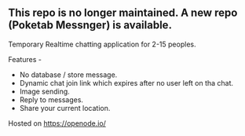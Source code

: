 ## This repo is no longer maintained. A new repo (Poketab Messnger) is available.

Temporary Realtime chatting application for 2-15 peoples. 

Features -
* No database / store message.
* Dynamic chat join link which expires after no user left on tha chat. 
* Image sending.
* Reply to messages.
* Share your current location.

Hosted on https://openode.io/
